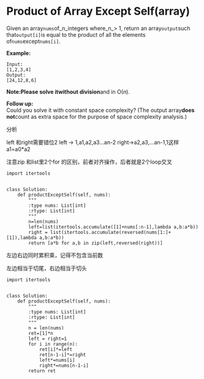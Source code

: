 # Product of Array Except Self\(array\)

Given an array`nums`of_n\_integers where\_n_&gt; 1, return an array`output`such that`output[i]`is equal to the product of all the elements of`nums`except`nums[i]`.

**Example:**

```text
Input:
[1,2,3,4]
Output:
[24,12,8,6]
```

**Note:**Please solve it**without division**and in O\(_n_\).

**Follow up:**  
Could you solve it with constant space complexity? \(The output array**does not**count as extra space for the purpose of space complexity analysis.\)

分析

left 和right需要错位2 left -&gt; 1,a1,a2,a3...an-2 right-&gt;a2,a3,...an-1,1这样 a1=a0\*a2

注意zip 和list里2个for 的区别，前者对齐操作，后者就是2个loop交叉

```text
import itertools


class Solution:
    def productExceptSelf(self, nums):
        """
        :type nums: List[int]
        :rtype: List[int]
        """
        n=len(nums)
        left=list(itertools.accumulate([1]+nums[:n-1],lambda a,b:a*b))
        right = list(itertools.accumulate(reversed(nums[1:]+[1]),lambda a,b:a*b))
        return [a*b for a,b in zip(left,reversed(right))]
```

左边右边同时累积乘，记得不包含当前数

左边相当于切尾，右边相当于切头

```text
import itertools


class Solution:
    def productExceptSelf(self, nums):
        """
        :type nums: List[int]
        :rtype: List[int]
        """
        n = len(nums)
        ret=[1]*n
        left = right=1
        for i in range(n):
            ret[i]*=left
            ret[n-1-i]*=right
            left*=nums[i]
            right*=nums[n-1-i]
        return ret
```

